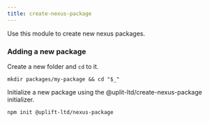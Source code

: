 ```yaml
---
title: create-nexus-package
---
```


Use this module to create new nexus packages.

### Adding a new package

Create a new folder and `cd` to it.

    mkdir packages/my-package && cd "$_"

Initialize a new package using the @uplit-ltd/create-nexus-package initializer.

    npm init @uplift-ltd/nexus-package
